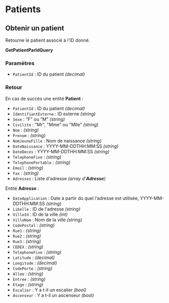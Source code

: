 # Patients

## Obtenir un patient

Retourne le patient associé à l'ID donné.

**GetPatientParIdQuery**

### Paramètres

- `PatientId` : ID du patient *(decimal)*

### Retour

En cas de succès une entité **Patient** :

- `PatientId` : ID du patient *(decimal)*
- `IdentifiantExterne` : ID externe *(string)*
- `Sexe` : "F" ou "M" *(string)*
- `Civilite` : "Mr", "Mme" ou "Mlle" *(string)*
- `Nom` : *(string)*
- `Prenom` : *(string)*
- `NomJeuneFille` : Nom de naissance *(string)*
- `DateNaissance` : YYYY-MM-DDTHH:MM:SS *(string)*
- `DateDeces` : YYYY-MM-DDTHH:MM:SS  *(string)*
- `TelephoneFixe` : *(string)*
- `TelephonePortable` : *(string)*
- `Email` : *(string)*
- `Fax` : *(string)*
- `Adresses` : Liste d'adresse _(array d'**Adresse**)_

Entité **Adresse** :

- `DateApplication` : Date à partir du quel l'adresse est utilisée, YYYY-MM-DDTHH:MM:SS *(string)*
- `Libelle` : ID de l'adresse *(string)*
- `VilleId` : ID de la ville *(int)*
- `VilleNom` : Nom de la ville *(string)*
- `CodePostal` : *(string)*
- `Rue1` : *(string)*
- `Rue2` : *(string)*
- `Rue3` : *(string)*
- `CEDEX` : *(string)*
- `TelephoneFixe` : *(string)*
- `Latitude` : *(decimal)*
- `Longitude` : *(decimal)*
- `CodePorte` : *(string)*
- `Allee` : *(string)*
- `Entree` : *(string)*
- `Etage` : *(string)*
- `Escalier` : Y a t-il un escalier *(bool)*
- `Ascenseur` : Y a t-il un ascenseur *(bool)*
